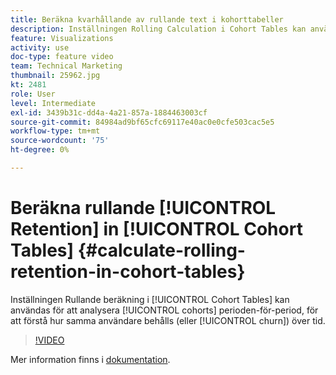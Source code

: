 ```yaml
---
title: Beräkna kvarhållande av rullande text i kohorttabeller
description: Inställningen Rolling Calculation i Cohort Tables kan användas för att analysera kohortperiod över en period och för att förstå hur samma användare behålls (eller faller bort) över tiden.
feature: Visualizations
activity: use
doc-type: feature video
team: Technical Marketing
thumbnail: 25962.jpg
kt: 2481
role: User
level: Intermediate
exl-id: 3439b31c-dd4a-4a21-857a-1884463003cf
source-git-commit: 84984ad9bf65cfc69117e40ac0e0cfe503cac5e5
workflow-type: tm+mt
source-wordcount: '75'
ht-degree: 0%

---
```


# Beräkna rullande [!UICONTROL Retention] in [!UICONTROL Cohort Tables] {#calculate-rolling-retention-in-cohort-tables}

Inställningen Rullande beräkning i [!UICONTROL Cohort Tables] kan användas för att analysera [!UICONTROL cohorts] perioden-för-period, för att förstå hur samma användare behålls (eller [!UICONTROL churn]) över tid.

>[!VIDEO](https://video.tv.adobe.com/v/25962/?quality=12&learn=on)

Mer information finns i [dokumentation](https://experienceleague.adobe.com/docs/analytics/analyze/analysis-workspace/visualizations/cohort-table/cohort-analysis.html?lang=en).
